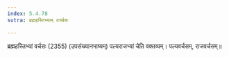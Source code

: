 ```yaml
---
index: 5.4.78
sutra: ब्रह्महस्तिभ्याम् वर्च्चसः

---
```

ब्रह्महस्तिभ्यां वर्चसः (2355) (उपसंख्यानभाष्यम्) पल्यराजभ्यां चेति वक्तव्यम्। पल्यवर्चसम्, राजवर्चसम्॥